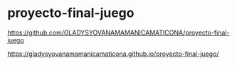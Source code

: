 # proyecto-final-juego


https://github.com/GLADYSYOVANAMAMANICAMATICONA/proyecto-final-juego

https://gladysyovanamamanicamaticona.github.io/proyecto-final-juego/
